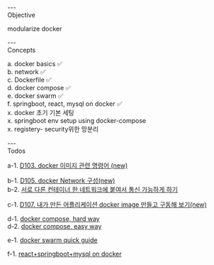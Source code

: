 ---\
Objective

modularize docker



---\
Concepts


a. docker basics :white_check_mark:\
b. network :white_check_mark:\
c. Dockerfile :white_check_mark:\
d. docker compose :white_check_mark:\
e. docker swarm :white_check_mark:\
f. springboot, react, mysql on docker :white_check_mark:\
x. docker 초기 기본 세팅\
x. springboot env setup using docker-compose\
x. registery- security위한 망분리


---\
Todos


a-1. [D103. docker 이미지 관련 명령어 (new)](https://www.youtube.com/watch?v=TFhvEzmZ38E&list=PLogzC_RPf25Fx3eNZzxLVw3dOL7r4XIUk&index=4&ab_channel=SeungchulPark)

b-1. [D105. docker Network 구성(new)](https://www.youtube.com/watch?v=JKv-38u5e44&list=PLogzC_RPf25Fx3eNZzxLVw3dOL7r4XIUk&index=5&ab_channel=SeungchulPark) \
b-2. [서로 다른 컨테이너 한 네트워크에 붙여서 통신 가능하게 하기](https://www.youtube.com/watch?v=zswvw6DpSCg&list=PLogzC_RPf25Fx3eNZzxLVw3dOL7r4XIUk&index=7&ab_channel=SeungchulPark)

c-1. [D107. 내가 만든 어플리케이션 docker image 만들고 구동해 보기(new)](https://www.youtube.com/watch?v=zswvw6DpSCg&list=PLogzC_RPf25Fx3eNZzxLVw3dOL7r4XIUk&index=9&ab_channel=SeungchulPark)

d-1. [docker compose, hard way](https://www.youtube.com/watch?v=LgpqopdzyCA&list=PLogzC_RPf25Fx3eNZzxLVw3dOL7r4XIUk&index=8&ab_channel=SeungchulPark) \
d-2. [docker compose, easy way](https://www.youtube.com/watch?v=UWX76VCl4Yc&list=PLogzC_RPf25Fx3eNZzxLVw3dOL7r4XIUk&index=11&ab_channel=SeungchulPark)

e-1. [docker swarm quick guide](https://www.youtube.com/watch?v=LgpqopdzyCA&list=PLogzC_RPf25Fx3eNZzxLVw3dOL7r4XIUk&index=8&ab_channel=SeungchulPark)

f-1. [react+springboot+mysql on docker](https://github.com/codingspecialist/Springboot-React-MySQL-NginX-Docker)
